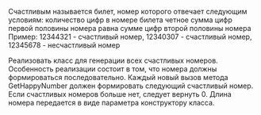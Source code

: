 Счастливым называется билет, номер которого отвечает следующим условиям:
количество цифр в номере билета четное
сумма цифр первой половины номера равна сумме цифр второй половины номера
Пример: 12344321 - счастливый номер, 12340307 - счастливый номер, 12345678 - несчастливый номер
 
Реализовать класс для генерации всех счастливых номеров. Особенность реализации состоит в том, что номера должны формироваться последовательно. Каждый новый вызов метода GetHappyNumber должен формировать следующий счастливый номер. Если счастливых номеров больше нет, следует вернуть 0. Длина номера передается в виде параметра конструктору класса. 